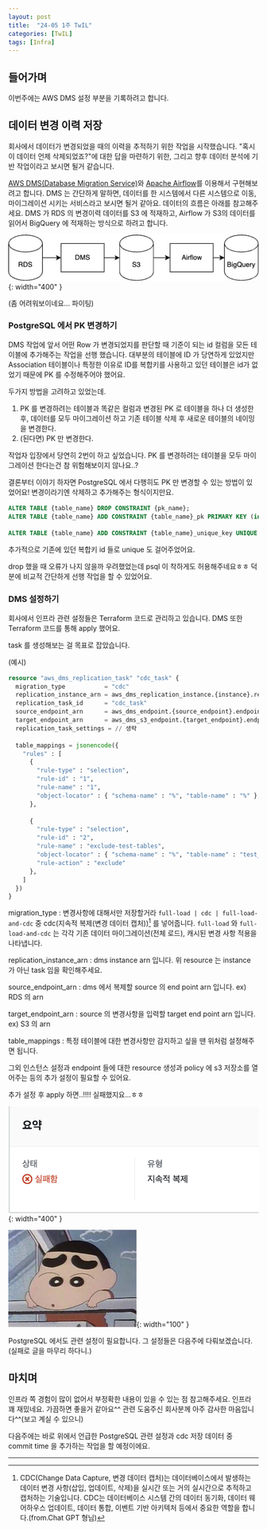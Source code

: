 ```yaml
---
layout: post
title:  "24-05 1주 TwIL"
categories: [TwIL]
tags: [Infra]
---
```


## 들어가며
이번주에는 AWS DMS 설정 부분을 기록하려고 합니다.

## 데이터 변경 이력 저장
회사에서 데이터가 변경되었을 때의 이력을 추적하기 위한 작업을 시작했습니다. 
"혹시 이 데이터 언제 삭제되었죠?"에 대한 답을 마련하기 위한, 그리고 향후 데이터 분석에 기반 작업이라고 보시면 될거 같습니다.

[AWS DMS(Database Migration Service)](https://aws.amazon.com/ko/dms/)와 [Apache Airflow](https://airflow.apache.org)를 이용해서 구현해보려고 합니다.
DMS 는 간단하게 말하면, 데이터를 한 시스템에서 다른 시스템으로 이동, 마이그레이션 시키는 서비스라고 보시면 될거 같아요. 
데이터의 흐름은 아래를 참고해주세요. DMS 가 RDS 의 변경이력 데이터를 S3 에 적재하고, Airflow 가 S3의 데이터를 읽어서 BigQuery 에 적재하는 방식으로 하려고 합니다.

![](/assets/img/post2-1.png){: width="400" }

(좀 어려워보이네요... 파이팅)

### PostgreSQL 에서 PK 변경하기
DMS 작업에 앞서 어떤 Row 가 변경되었지를 판단할 때 기준이 되는 id 컬럼을 모든 테이블에 추가해주는 작업을 선행 했습니다.
대부분의 테이블에 ID 가 당연하게 있었지만 Association 테이블이나 특정한 이유로 ID를 복합키를 사용하고 있던 테이블은 id가 없었기 때문에 PK 를 수정해주어야 했어요.

두가지 방법을 고려하고 있었는데.
1. PK 를 변경하려는 테이블과 똑같은 컬럼과 변경된 PK 로 테이블을 하나 더 생성한 후, 데이터를 모두 마이그레이션 하고 기존 테이블 삭제 후 새로운 테이블의 네이밍을 변경한다.
2. (된다면) PK 만 변경한다.

작업자 입장에서 당연히 2번이 하고 싶었습니다. PK 를 변경하려는 테이블을 모두 마이그레이션 한다는건 참 위험해보이지 않나요..?

결론부터 이야기 하자면 PostgreSQL 에서 다행히도 PK 만 변경할 수 있는 방법이 있었어요! 변경이라기엔 삭제하고 추가해주는 형식이지만요.
```sql
ALTER TABLE {table_name} DROP CONSTRAINT {pk_name};
ALTER TABLE {table_name} ADD CONSTRAINT {table_name}_pk PRIMARY KEY (id);

ALTER TABLE {table_name} ADD CONSTRAINT {table_name}_unique_key UNIQUE ({column1, column2});
```
추가적으로 기존에 있던 복합키 id 들로 unique 도 걸어주었어요.

drop 했을 때 오류가 나지 않을까 우려했었는데 psql 이 착하게도 허용해주네요ㅎㅎ 덕분에 비교적 간단하게 선행 작업을 할 수 있었어요.

### DMS 설정하기
회사에서 인프라 관련 설정들은 Terraform 코드로 관리하고 있습니다. DMS 또한 Terraform 코드를 통해 apply 했어요.

task 를 생성해보는 걸 목표로 잡았습니다.

(예시)
```terraform
resource "aws_dms_replication_task" "cdc_task" {
  migration_type           = "cdc"
  replication_instance_arn = aws_dms_replication_instance.{instance}.replication_instance_arn
  replication_task_id      = "cdc_task"
  source_endpoint_arn      = aws_dms_endpoint.{source_endpoint}.endpoint_arn
  target_endpoint_arn      = aws_dms_s3_endpoint.{target_endpoint}.endpoint_arn
  replication_task_settings = // 생략

  table_mappings = jsonencode({
    "rules" : [
      {
        "rule-type" : "selection",
        "rule-id" : "1",
        "rule-name" : "1",
        "object-locator" : { "schema-name" : "%", "table-name" : "%" }, "rule-action" : "include"
      },
      
      {
        "rule-type" : "selection",
        "rule-id" : "2",
        "rule-name" : "exclude-test-tables",
        "object-locator" : { "schema-name" : "%", "table-name" : "test_%" },
        "rule-action" : "exclude"
      },
    ]
  })
}
```

migration_type
: 변경사항에 대해서만 저장할거라 `full-load | cdc | full-load-and-cdc` 중 cdc(지속적 복제(변경 데이터 캡처))[^cdc] 를 넣어줍니다. `full-load` 와 `full-load-and-cdc` 는 각각 기존 데이터 마이그레이션(전체 로드), 캐시된 변경 사항 적용을 나타냅니다.  

replication_instance_arn
: dms instance arn 입니다. 위 resource 는 instance 가 아닌 task 임을 확인해주세요.

source_endpoint_arn
: dms 에서 복제할 source 의 end point arn 입니다. ex) RDS 의 arn

target_endpoint_arn
: source 의 변경사항을 입력할 target end point arn 입니다. ex) S3 의 arn

table_mappings
: 특정 테이블에 대한 변경사항만 감지하고 싶을 땐 위처럼 설정해주면 됩니다. 

그외 인스턴스 설정과 endpoint 들에 대한 resource 생성과 policy 에 s3 저장소를 열어주는 등의 추가 설정이 필요할 수 있어요.

추가 설정 후 apply 하면..!!!!
실패했지요...ㅎㅎ

![](/assets/img/post2-3.png){: width="400" }

![](/assets/img/post2-2.jpeg){: width="100" } 


PostgreSQL 에서도 관련 설정이 필요합니다. 그 설정들은 다음주에 다뤄보겠습니다. (실패로 글을 마무리 하다니.)

## 마치며
인프라 쪽 경험이 많이 없어서 부정확한 내용이 있을 수 있는 점 참고해주세요. 인프라 꽤 재밌네요. 가끔하면 좋을거 같아요^^
관련 도움주신 회사분께 아주 감사한 마음입니다^^(보고 계실 수 있으니)

다음주에는 바로 위에서 언급한 PostgreSQL 관련 설정과 cdc 저장 데이터 중 commit time 을 추가하는 작업을 할 예정이에요.

---
[^cdc]: CDC(Change Data Capture, 변경 데이터 캡처)는 데이터베이스에서 발생하는 데이터 변경 사항(삽입, 업데이트, 삭제)을 실시간 또는 거의 실시간으로 추적하고 캡처하는 기술입니다. CDC는 데이터베이스 시스템 간의 데이터 동기화, 데이터 웨어하우스 업데이트, 데이터 통합, 이벤트 기반 아키텍처 등에서 중요한 역할을 합니다.(from.Chat GPT 형님)
